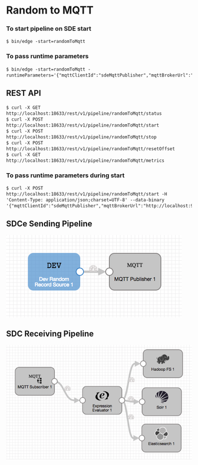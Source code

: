 # Random to MQTT

### To start pipeline on SDE start

    $ bin/edge -start=randomToMqtt

### To pass runtime parameters

    $ bin/edge -start=randomToMqtt -runtimeParameters='{"mqttClientId":"sdeMqttPublisher","mqttBrokerUrl":"http://localhost:9999","mqttTopic":"sample"}'

## REST API

    $ curl -X GET http://localhost:18633/rest/v1/pipeline/randomToMqtt/status
    $ curl -X POST http://localhost:18633/rest/v1/pipeline/randomToMqtt/start
    $ curl -X POST http://localhost:18633/rest/v1/pipeline/randomToMqtt/stop
    $ curl -X POST http://localhost:18633/rest/v1/pipeline/randomToMqtt/resetOffset
    $ curl -X GET http://localhost:18633/rest/v1/pipeline/randomToMqtt/metrics

### To pass runtime parameters during start

    $ curl -X POST http://localhost:18633/rest/v1/pipeline/randomToMqtt/start -H 'Content-Type: application/json;charset=UTF-8' --data-binary '{"mqttClientId":"sdeMqttPublisher","mqttBrokerUrl":"http://localhost:9999","mqttTopic":"sample"}'



## SDCe Sending Pipeline

![Image of SDCe Sending Pipeline](edge.png)


## SDC Receiving Pipeline

![Image of SDC Receiving Pipeline](sdcmqtt.png)
